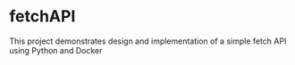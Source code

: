 # fetchAPI
This project demonstrates design and implementation of a simple fetch API using Python and Docker

